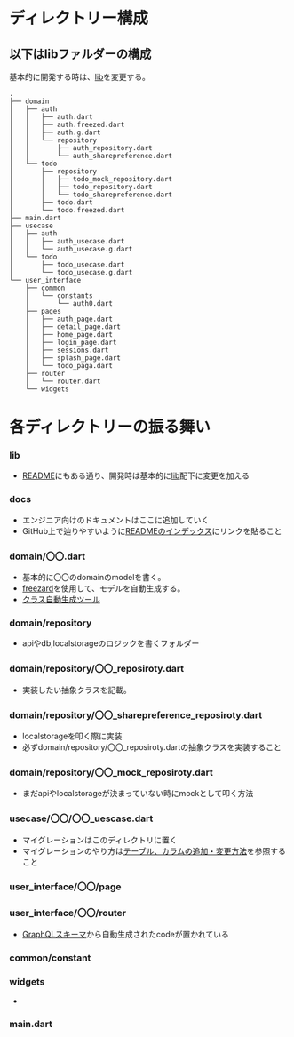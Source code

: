 # ディレクトリー構成
## 以下はlibファルダーの構成
基本的に開発する時は、[lib](../lib)を変更する。
```
.
├── domain
│   ├── auth
│   │   ├── auth.dart
│   │   ├── auth.freezed.dart
│   │   ├── auth.g.dart
│   │   └── repository
│   │       ├── auth_repository.dart
│   │       └── auth_sharepreference.dart
│   └── todo
│       ├── repository
│       │   ├── todo_mock_repository.dart
│       │   ├── todo_repository.dart
│       │   └── todo_sharepreference.dart
│       ├── todo.dart
│       └── todo.freezed.dart
├── main.dart
├── usecase
│   ├── auth
│   │   ├── auth_usecase.dart
│   │   └── auth_usecase.g.dart
│   └── todo
│       ├── todo_usecase.dart
│       └── todo_usecase.g.dart
└── user_interface
    ├── common
    │   └── constants
    │       └── auth0.dart
    ├── pages
    │   ├── auth_page.dart
    │   ├── detail_page.dart
    │   ├── home_page.dart
    │   ├── login_page.dart
    │   ├── sessions.dart
    │   ├── splash_page.dart
    │   └── todo_paga.dart
    ├── router
    │   └── router.dart
    └── widgets
```

# 各ディレクトリーの振る舞い
### lib
- [README](../README.md)にもある通り、開発時は基本的に[lib](../lib/)配下に変更を加える

### docs
- エンジニア向けのドキュメントはここに追加していく
- GitHub上で辿りやすいように[READMEのインデックス](../README.md#インデックス)にリンクを貼ること

### domain/〇〇.dart
- 基本的に〇〇のdomainのmodelを書く。
- [freezard](https://pub.dev/packages/freezed)を使用して、モデルを自動生成する。
- [クラス自動生成ツール](https://app.quicktype.io/)

### domain/repository
- apiやdb,localstorageのロジックを書くフォルダー

### domain/repository/〇〇_reposiroty.dart
- 実装したい抽象クラスを記載。

### domain/repository/〇〇_sharepreference_reposiroty.dart
- localstorageを叩く際に実装
- 必ずdomain/repository/〇〇_reposiroty.dartの抽象クラスを実装すること

### domain/repository/〇〇_mock_reposiroty.dart
- まだapiやlocalstorageが決まっていない時にmockとして叩く方法

### usecase/〇〇/〇〇_uescase.dart
- マイグレーションはこのディレクトリに置く
- マイグレーションのやり方は[テーブル、カラムの追加・変更方法](./add-table.md)を参照すること

### user_interface/〇〇/page


### user_interface/〇〇/router
- [GraphQLスキーマ](../schema.gql)から自動生成されたcodeが置かれている

### common/constant


### widgets
- 


### main.dart




